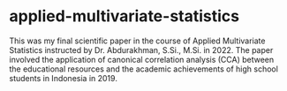 # applied-multivariate-statistics
This was my final scientific paper in the course of Applied Multivariate Statistics instructed by Dr. Abdurakhman, S.Si., M.Si. in 2022. The paper involved the application of canonical correlation analysis (CCA) between the educational resources and the academic achievements of high school students in Indonesia in 2019.
